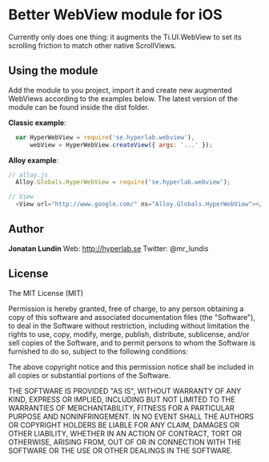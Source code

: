 # Better WebView module for iOS

Currently only does one thing: it augments the Ti.UI.WebView to set its scrolling friction to match other native ScrollViews.

## Using the module

Add the module to you project, import it and create new augmented WebViews according to the examples below. The latest version of the module can be found inside the dist folder.

**Classic example**:
```js
  var HyperWebView = require('se.hyperlab.webview'),
      webView = HyperWebView.createView({ args: '...' });
```

**Alloy example**:
```js
// alloy.js
  Alloy.Globals.HyperWebView = require('se.hyperlab.webview');

// View
  <View url="http://www.google.com/" ns="Alloy.Globals.HyperWebView"></View>
```

## Author 

**Jonatan Lundin**
Web: http://hyperlab.se
Twitter: @mr_lundis

## License

The MIT License (MIT)

Permission is hereby granted, free of charge, to any person obtaining a copy of this software and associated documentation files (the "Software"), to deal in the Software without restriction, including without limitation the rights to use, copy, modify, merge, publish, distribute, sublicense, and/or sell copies of the Software, and to permit persons to whom the Software is furnished to do so, subject to the following conditions:

The above copyright notice and this permission notice shall be included in all copies or substantial portions of the Software.

THE SOFTWARE IS PROVIDED "AS IS", WITHOUT WARRANTY OF ANY KIND, EXPRESS OR IMPLIED, INCLUDING BUT NOT LIMITED TO THE WARRANTIES OF MERCHANTABILITY, FITNESS FOR A PARTICULAR PURPOSE AND NONINFRINGEMENT. IN NO EVENT SHALL THE AUTHORS OR COPYRIGHT HOLDERS BE LIABLE FOR ANY CLAIM, DAMAGES OR OTHER LIABILITY, WHETHER IN AN ACTION OF CONTRACT, TORT OR OTHERWISE, ARISING FROM, OUT OF OR IN CONNECTION WITH THE SOFTWARE OR THE USE OR OTHER DEALINGS IN THE SOFTWARE.